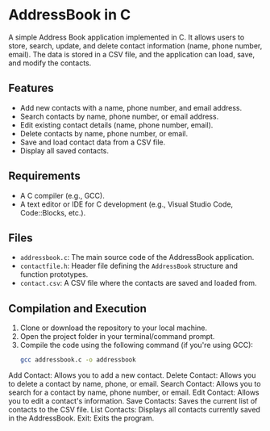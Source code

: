 # AddressBook in C

A simple Address Book application implemented in C. It allows users to store, search, update, and delete contact information (name, phone number, email). The data is stored in a CSV file, and the application can load, save, and modify the contacts.

## Features

- Add new contacts with a name, phone number, and email address.
- Search contacts by name, phone number, or email address.
- Edit existing contact details (name, phone number, email).
- Delete contacts by name, phone number, or email.
- Save and load contact data from a CSV file.
- Display all saved contacts.

## Requirements

- A C compiler (e.g., GCC).
- A text editor or IDE for C development (e.g., Visual Studio Code, Code::Blocks, etc.).

## Files

- `addressbook.c`: The main source code of the AddressBook application.
- `contactfile.h`: Header file defining the `AddressBook` structure and function prototypes.
- `contact.csv`: A CSV file where the contacts are saved and loaded from.

## Compilation and Execution

1. Clone or download the repository to your local machine.
2. Open the project folder in your terminal/command prompt.
3. Compile the code using the following command (if you're using GCC):
   ```bash
   gcc addressbook.c -o addressbook
Add Contact: Allows you to add a new contact.
Delete Contact: Allows you to delete a contact by name, phone, or email.
Search Contact: Allows you to search for a contact by name, phone number, or email.
Edit Contact: Allows you to edit a contact's information.
Save Contacts: Saves the current list of contacts to the CSV file.
List Contacts: Displays all contacts currently saved in the AddressBook.
Exit: Exits the program.
